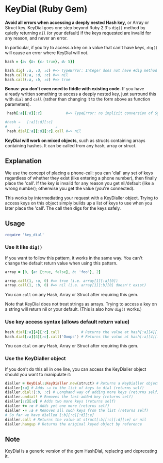 # KeyDial (Ruby Gem)

**Avoid all errors when accessing a deeply nested Hash key,** or Array or Struct key. KeyDial goes one step beyond Ruby 2.3's `dig()` method by quietly returning `nil` (or your default) if the keys requested are invalid for any reason, and never an error.

In particular, if you try to access a key on a value that can't have keys, `dig()` will cause an error where KeyDial will not.

```ruby
hash = {a: {b: {c: true}, d: 5}}

hash.dig( :a, :d, :c) #=> TypeError: Integer does not have #dig method
hash.call(:a, :d, :c) #=> nil
hash.call(:a, :b, :c) #=> true
```

**Bonus: you don't even need to fiddle with existing code.** If you have already written something to access a deeply nested key, just surround this with `dial` and `call` (rather than changing it to the form above as function parameters).

```ruby
 hash[:a][:d][:c]           #=> TypeError: no implicit conversion of Symbol into Integer

#hash →   [:a][:d][:c]
#     ↓                ↓
 hash.dial[:a][:d][:c].call #=> nil
```

**KeyDial will work on mixed objects**, such as structs containing arrays containing hashes. It can be called from any hash, array or struct.

## Explanation

We use the concept of placing a phone-call: you can 'dial' any set of keys regardless of whether they exist (like entering a phone number), then finally place the 'call'. If the key is invalid for any reason you get nil/default (like a wrong number); otherwise you get the value (you're connected).

This works by intermediating your request with a KeyDialler object. Trying to access keys on this object simply builds up a list of keys to use when you later place the 'call'. The call then digs for the keys safely.

## Usage

```ruby
require 'key_dial'
```

### Use it like `dig()`

If you want to follow this pattern, it works in the same way. You can't change the default return value when using this pattern.

```ruby
array = [0, {a: [true, false], b: 'foo'}, 2]

array.call(1, :a, 0) #=> true (i.e. array[1][:a][0])
array.call(1, :b, 0) #=> nil (i.e. array[1][:b][0] doesn't exist)
```

You can `call` on any Hash, Array or Struct after requiring this gem.

Note that KeyDial does not treat strings as arrays. Trying to access a key on a string will return nil or your default. (This is also how `dig()` works.)

### Use key access syntax (allows default return value)

```ruby
hash.dial[:a][4][:c].call          # Returns the value at hash[:a][4][:c] or nil
hash.dial[:a][4][:c].call('Ooops') # Returns the value at hash[:a][4][:c] or 'Ooops'
```

You can `dial` on any Hash, Array or Struct after requiring this gem.

### Use the KeyDialler object

If you don't do this all in one line, you can access the KeyDialler object should you want to manipulate it:

```ruby
dialler = KeyDial::KeyDialler.new(struct) # Returns a KeyDialler object referencing struct
dialler[:a] # Adds :a to the list of keys to dial (returns self)
dialler.dial!(:b, :c) # Longhand way of adding more keys (returns self)
dialler.undial! # Removes the last-added key (returns self)
dialler[:c][:d] # Adds two more keys (returns self)
dialler += :e # Adds yet one more (returns self)
dialler -= :a # Removes all such keys from the list (returns self)
# So far we have dialled [:b][:c][:d][:e]
dialler.call # Returns the value at struct[:b][:c][:d][:e] or nil
dialler.hangup # Returns the original keyed object by reference
```

## Note

KeyDial is a generic version of the gem HashDial, replacing and deprecating it.
